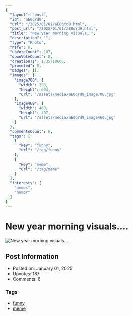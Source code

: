 ```yaml
---
{
  "layout": "post",
  "id": "aE0qYd9",
  "url": "/2025/01/01/aE0qYd9.html",
  "post_url": "/2025/01/01/aE0qYd9.html",
  "title": "New year morning visuals….",
  "description": "",
  "type": "Photo",
  "nsfw": 0,
  "upVoteCount": 187,
  "downVoteCount": 8,
  "creationTs": 1735718606,
  "promoted": 0,
  "badges": [],
  "images": {
    "image700": {
      "width": 700,
      "height": 604,
      "url": "/assets/media/aE0qYd9_image700.jpg"
    },
    "image460": {
      "width": 460,
      "height": 397,
      "url": "/assets/media/aE0qYd9_image460.jpg"
    }
  },
  "commentsCount": 6,
  "tags": [
    {
      "key": "funny",
      "url": "/tag/funny"
    },
    {
      "key": "meme",
      "url": "/tag/meme"
    }
  ],
  "interests": [
    "memes",
    "humor"
  ]
}
---
```


# New year morning visuals….

![New year morning visuals….](/assets/media/aE0qYd9_image700.jpg)

## Post Information

- Posted on: January 01, 2025
- Upvotes: 187
- Comments: 6

### Tags

- [funny](/tag/funny)
- [meme](/tag/meme)
